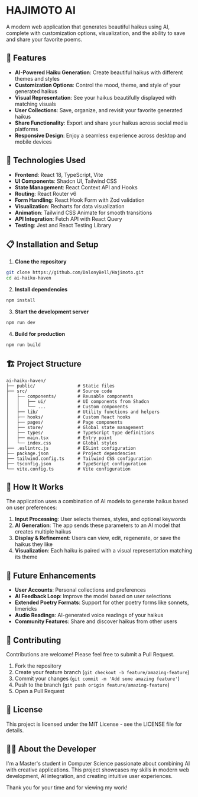 # HAJIMOTO AI

A modern web application that generates beautiful haikus using AI, complete with customization options, visualization, and the ability to save and share your favorite poems.

## 🌟 Features

- **AI-Powered Haiku Generation**: Create beautiful haikus with different themes and styles
- **Customization Options**: Control the mood, theme, and style of your generated haikus
- **Visual Representation**: See your haikus beautifully displayed with matching visuals
- **User Collections**: Save, organize, and revisit your favorite generated haikus
- **Share Functionality**: Export and share your haikus across social media platforms
- **Responsive Design**: Enjoy a seamless experience across desktop and mobile devices

## 🚀 Technologies Used

- **Frontend**: React 18, TypeScript, Vite
- **UI Components**: Shadcn UI, Tailwind CSS
- **State Management**: React Context API and Hooks
- **Routing**: React Router v6
- **Form Handling**: React Hook Form with Zod validation
- **Visualization**: Recharts for data visualization
- **Animation**: Tailwind CSS Animate for smooth transitions
- **API Integration**: Fetch API with React Query
- **Testing**: Jest and React Testing Library

## 📋 Installation and Setup

1. **Clone the repository**

```bash
git clone https://github.com/DalonyBell/Hajimoto.git
cd ai-haiku-haven
```

2. **Install dependencies**

```bash
npm install
```

3. **Start the development server**

```bash
npm run dev
```

4. **Build for production**

```bash
npm run build
```

## 🏗️ Project Structure

```
ai-haiku-haven/
├── public/                # Static files
├── src/                   # Source code
│   ├── components/        # Reusable components
│   │   ├── ui/            # UI components from Shadcn
│   │   └── ...            # Custom components
│   ├── lib/               # Utility functions and helpers
│   ├── hooks/             # Custom React hooks
│   ├── pages/             # Page components
│   ├── store/             # Global state management
│   ├── types/             # TypeScript type definitions
│   ├── main.tsx           # Entry point
│   └── index.css          # Global styles
├── .eslintrc.js           # ESLint configuration
├── package.json           # Project dependencies
├── tailwind.config.ts     # Tailwind CSS configuration
├── tsconfig.json          # TypeScript configuration
└── vite.config.ts         # Vite configuration
```

## 💭 How It Works

The application uses a combination of AI models to generate haikus based on user preferences:

1. **Input Processing**: User selects themes, styles, and optional keywords
2. **AI Generation**: The app sends these parameters to an AI model that creates multiple haikus
3. **Display & Refinement**: Users can view, edit, regenerate, or save the haikus they like
4. **Visualization**: Each haiku is paired with a visual representation matching its theme

## 🔮 Future Enhancements

- **User Accounts**: Personal collections and preferences
- **AI Feedback Loop**: Improve the model based on user selections
- **Extended Poetry Formats**: Support for other poetry forms like sonnets, limericks
- **Audio Readings**: AI-generated voice readings of your haikus
- **Community Features**: Share and discover haikus from other users

## 🤝 Contributing

Contributions are welcome! Please feel free to submit a Pull Request.

1. Fork the repository
2. Create your feature branch (`git checkout -b feature/amazing-feature`)
3. Commit your changes (`git commit -m 'Add some amazing feature'`)
4. Push to the branch (`git push origin feature/amazing-feature`)
5. Open a Pull Request

## 📄 License

This project is licensed under the MIT License - see the LICENSE file for details.

## 👨‍💻 About the Developer

I'm a Master's student in Computer Science passionate about combining AI with creative applications. This project showcases my skills in modern web development, AI integration, and creating intuitive user experiences.

Thank you for your time and for viewing my work!
